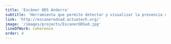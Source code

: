 ```yaml
---
title: 'Escàner ODS Andorra'
subtitle: 'Herramienta que permite detectar y visualizar la presencia de los diferentes Objetivos de Desarrollo Sostenible (ODS) en cualquier texto en catalán'
link: 'http://escanerodsad.actuatech.org/'
image: '/images/projects/EscanerODSad.jpg'
lineOfWork: coherence
order: 4
---
```

